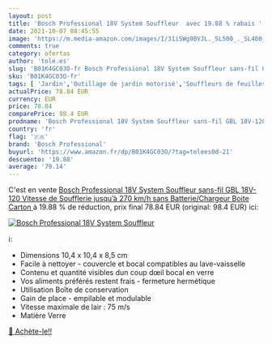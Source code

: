 ```yaml
---
layout: post
title: 'Bosch Professional 18V System Souffleur  avec 19.88 % rabais '
date: 2021-10-07 08:45:55
image: 'https://m.media-amazon.com/images/I/31iSWg9BVJL._SL500_._SL400_.jpg'
comments: true
category: ofertas
author: 'tole.es'
slug: 'B01K4GC03O-fr Bosch Professional 18V System Souffleur sans-fil GBL...'
sku: 'B01K4GC03O-fr'
tags: [ 'Jardin','Outillage de jardin motorisé','Souffleurs de feuilles','Tondeuses et outillage de jardin motorisé','bosch professional', ]
actualPrice: 78.84 EUR
currency: EUR
price: 78.84
comparePrice: 98.4 EUR
prodname: 'Bosch Professional 18V System Souffleur sans-fil GBL 18V-120  Vitesse de Soufflerie jusqu’à 270 km/h  sans Batterie/Chargeur  Boite Carton '
country: 'fr'
flag: '🇫🇷'
brand: 'Bosch Professional'
buyurl: 'https://www.amazon.fr/dp/B01K4GC03O/?tag=tolees0d-21'
descuento: '19.88'
average: '79.14'
---
```


C'est en vente [Bosch Professional 18V System Souffleur sans-fil GBL 18V-120  Vitesse de Soufflerie jusqu’à 270 km/h  sans Batterie/Chargeur  Boite Carton ](https://www.amazon.fr/dp/B01K4GC03O/?tag=tolees0d-21)  à  19.88 % de réduction, prix final  78.84 EUR (original: 98.4 EUR) ici:

[![Bosch Professional 18V System Souffleur ](https://m.media-amazon.com/images/I/31iSWg9BVJL._SL500_._SL400_.jpg)](https://www.amazon.fr/dp/B01K4GC03O/?tag=tolees0d-21)

ℹ️:

- Dimensions 10,4 x 10,4 x 8,5 cm
- Facile à nettoyer - couvercle et bocal compatibles au lave-vaisselle
- Contenu et quantité visibles dun coup dœil bocal en verre
- Vos aliments préférés restent frais - fermeture hermétique
- Utilisation Boîte de conservation
- Gain de place - empilable et modulable
- Vitesse maximale de lair : 75 m/s
- Matière Verre

[🛒 Achète-le!!](https://www.amazon.fr/dp/B01K4GC03O/?tag=tolees0d-21)
